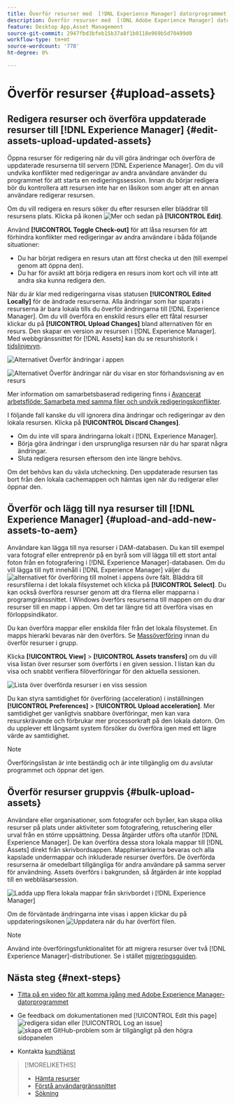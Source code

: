 ```yaml
---
title: Överför resurser med  [!DNL Experience Manager] datorprogrammet
description: Överför resurser med  [!DNL Adobe Experience Manager] datorprogrammet.
feature: Desktop App,Asset Management
source-git-commit: 2947fbd3bfeb15b37a8f1b0118e969b5d70499d0
workflow-type: tm+mt
source-wordcount: '778'
ht-degree: 0%

---
```



# Överför resurser {#upload-assets}

## Redigera resurser och överföra uppdaterade resurser till [!DNL Experience Manager] {#edit-assets-upload-updated-assets}

Öppna resurser för redigering när du vill göra ändringar och överföra de uppdaterade resurserna till servern [!DNL Experience Manager]. Om du vill undvika konflikter med redigeringar av andra användare använder du programmet för att starta en redigeringssession. Innan du börjar redigera bör du kontrollera att resursen inte har en låsikon som anger att en annan användare redigerar resursen.

Om du vill redigera en resurs söker du efter resursen eller bläddrar till resursens plats. Klicka på ikonen ![Mer](assets/do-not-localize/more2_da2.png) och sedan på **[!UICONTROL Edit]**.

Använd **[!UICONTROL Toggle Check-out]** för att låsa resursen för att förhindra konflikter med redigeringar av andra användare i båda följande situationer:

* Du har börjat redigera en resurs utan att först checka ut den (till exempel genom att öppna den).
* Du har för avsikt att börja redigera en resurs inom kort och vill inte att andra ska kunna redigera den.

När du är klar med redigeringarna visas statusen **[!UICONTROL Edited Locally]** för de ändrade resurserna. Alla ändringar som har sparats i resurserna är bara lokala tills du överför ändringarna till [!DNL Experience Manager]. Om du vill överföra en enskild resurs eller ett fåtal resurser klickar du på **[!UICONTROL Upload Changes]** bland alternativen för en resurs. Den skapar en version av resursen i [!DNL Experience Manager]. Med webbgränssnittet för [!DNL Assets] kan du se resurshistorik i [tidslinjevyn](https://experienceleague.adobe.com/en/docs/experience-manager-65/content/assets/using/activity-stream).

![Alternativet Överför ändringar i appen](assets/upload_changes_single1_da2.png "alternativet Överför ändringar i appen")

![Alternativet Överför ändringar när du visar en stor förhandsvisning av en resurs](assets/upload_changes_single2_da2.png "Alternativet Överför ändringar när du visar en stor förhandsvisning av en resurs")

Mer information om samarbetsbaserad redigering finns i [Avancerat arbetsflöde: Samarbeta med samma filer och undvik redigeringskonflikter](#adv-workflow-collaborate-avoid-conflicts).

I följande fall kanske du vill ignorera dina ändringar och redigeringar av den lokala resursen. Klicka på **[!UICONTROL Discard Changes]**.

* Om du inte vill spara ändringarna lokalt i [!DNL Experience Manager].
* Börja göra ändringar i den ursprungliga resursen när du har sparat några ändringar.
* Sluta redigera resursen eftersom den inte längre behövs.

Om det behövs kan du växla utcheckning. Den uppdaterade resursen tas bort från den lokala cachemappen och hämtas igen när du redigerar eller öppnar den.

## Överför och lägg till nya resurser till [!DNL Experience Manager] {#upload-and-add-new-assets-to-aem}

Användare kan lägga till nya resurser i DAM-databasen. Du kan till exempel vara fotograf eller entreprenör på en byrå som vill lägga till ett stort antal foton från en fotografering i [!DNL Experience Manager]-databasen. Om du vill lägga till nytt innehåll i [!DNL Experience Manager] väljer du ![alternativet ](assets/do-not-localize/upload_to_cloud_da2.png) för överföring till molnet i appens övre fält. Bläddra till resursfilerna i det lokala filsystemet och klicka på **[!UICONTROL Select]**. Du kan också överföra resurser genom att dra filerna eller mapparna i programgränssnittet. I Windows överförs resurserna till mappen om du drar resurser till en mapp i appen. Om det tar längre tid att överföra visas en förloppsindikator.

<!-- ![Download progress bar for large-sized assets](assets/upload_status_da2.png "Download progress bar for large-sized assets")
-->

Du kan överföra mappar eller enskilda filer från det lokala filsystemet. En mapps hierarki bevaras när den överförs. Se [Massöverföring](#bulk-upload-assets) innan du överför resurser i grupp.

Klicka **[!UICONTROL View]** > **[!UICONTROL Assets transfers]** om du vill visa listan över resurser som överförts i en given session. I listan kan du visa och snabbt verifiera filöverföringar för den aktuella sessionen.

![Lista över överförda resurser i en viss session](assets/assets_transfered_da2.png "Lista över överförda resurser i en viss session")

Du kan styra samtidighet för överföring (acceleration) i inställningen **[!UICONTROL Preferences]** > **[!UICONTROL Upload acceleration]**. Mer samtidighet ger vanligtvis snabbare överföringar, men kan vara resurskrävande och förbrukar mer processorkraft på den lokala datorn. Om du upplever ett långsamt system försöker du överföra igen med ett lägre värde av samtidighet.

>[!NOTE]
>
>Överföringslistan är inte beständig och är inte tillgänglig om du avslutar programmet och öppnar det igen.

## Överför resurser gruppvis {#bulk-upload-assets}

Användare eller organisationer, som fotografer och byråer, kan skapa olika resurser på plats under aktiviteter som fotografering, retuschering eller urval från en större uppsättning. Dessa åtgärder utförs ofta utanför [!DNL Experience Manager]. De kan överföra dessa stora lokala mappar till [!DNL Assets] direkt från skrivbordsappen. Mapphierarkierna bevaras och alla kapslade undermappar och inkluderade resurser överförs. De överförda resurserna är omedelbart tillgängliga för andra användare på samma server för användning. Assets överförs i bakgrunden, så åtgärden är inte kopplad till en webbläsarsession.

![Ladda upp flera lokala mappar från skrivbordet i [!DNL Experience Manager]](assets/upload_local_folders_da2.png "Ladda upp flera lokala mappar från skrivbordet till Experience Manager i grupp")

Om de förväntade ändringarna inte visas i appen klickar du på uppdateringsikonen ![Uppdatera ](assets/do-not-localize/refresh.png) när du har överfört filen.

>[!NOTE]
>
>Använd inte överföringsfunktionalitet för att migrera resurser över två [!DNL Experience Manager]-distributioner. Se i stället [migreringsguiden](https://experienceleague.adobe.com/en/docs/experience-manager-65/content/assets/administer/assets-migration-guide).

## Nästa steg {#next-steps}

* [Titta på en video för att komma igång med Adobe Experience Manager-datorprogrammet](https://experienceleague.adobe.com/en/docs/experience-manager-learn/assets/creative-workflows/aem-desktop-app)

* Ge feedback om dokumentationen med [!UICONTROL Edit this page] ![redigera sidan](assets/do-not-localize/edit-page.png) eller [!UICONTROL Log an issue] ![skapa ett GitHub-problem](assets/do-not-localize/github-issue.png) som är tillgängligt på den högra sidopanelen

* Kontakta [kundtjänst](https://experienceleague.adobe.com/?support-solution=General#support)

>[!MORELIKETHIS]
>
>* [Hämta resurser](/help/using/download-assets.md)
>* [Förstå användargränssnittet](/help/using/user-interface.md)
>* [Sökning](/help/using/search.md)
